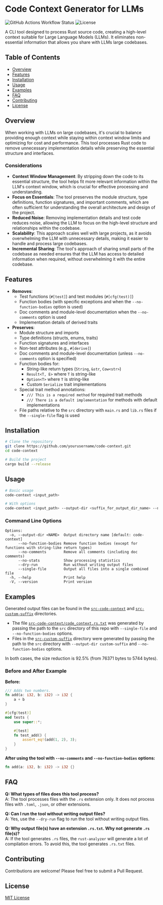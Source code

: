 # Code Context Generator for LLMs

![GitHub Actions Workflow Status](https://img.shields.io/github/actions/workflow/status/welf/code-context/.github%2Fworkflows%2Fci.yml)
![License](https://img.shields.io/github/license/welf/code-context)

A CLI tool designed to process Rust source code, creating a high-level context
suitable for Large Language Models (LLMs). It eliminates non-essential
information that allows you share with LLMs large codebases.

## Table of Contents

- [Overview](#overview)
- [Features](#features)
- [Installation](#installation)
- [Usage](#usage)
- [Examples](#examples)
- [FAQ](#faq)
- [Contributing](#contributing)
- [License](#license)

## Overview

When working with LLMs on large codebases, it's crucial to balance providing
enough context while staying within context window limits and optimizing for
cost and performance. This tool processes Rust code to remove unnecessary
implementation details while preserving the essential structure and interfaces.

### Considerations

- **Context Window Management**: By stripping down the code to its essential
  structure, the tool helps fit more relevant information within the LLM's
  context window, which is crucial for effective processing and understanding.
- **Focus on Essentials**: The tool preserves the module structure, type
  definitions, function signatures, and important comments, which are often
  sufficient for understanding the overall architecture and design of the
  project.
- **Reduced Noise**: Removing implementation details and test code reduces
  noise, allowing the LLM to focus on the high-level structure and relationships
  within the codebase.
- **Scalability**: This approach scales well with large projects, as it avoids
  overwhelming the LLM with unnecessary details, making it easier to handle and
  process large codebases.
- **Incremental Sharing**: The tool's approach of sharing small parts of the
  codebase as needed ensures that the LLM has access to detailed information
  when required, without overwhelming it with the entire codebase.

## Features

- **Removes**:
  - Test functions (`#[test]`) and test modules (`#[cfg(test)]`)
  - Function bodies (with specific exceptions and when the
    `--no-function-bodies` option is used)
  - Doc comments and module-level documentation when the `--no-comments` option
    is used
  - Implementation details of derived traits
- **Preserves**:
  - Module structure and imports
  - Type definitions (structs, enums, traits)
  - Function signatures and interfaces
  - Non-test attributes (e.g., `#[derive]`)
  - Doc comments and module-level documentation (unless `--no-comments` option
    is specified)
  - Function bodies for:
    - String-like return types (`String`, `&str`, `Cow<str>`)
    - `Result<T, E>` where `T` is string-like
    - `Option<T>` where `T` is string-like
    - Custom `Serialize` trait implementations
  - Special trait method annotations:
    - `/// This is a required method` for required trait methods
    - `/// There is a default implementation` for methods with default
      implementations
  - File paths relative to the `src` directory with `main.rs` and `lib.rs` files
    if the `--single-file` flag is used

## Installation

```bash
# Clone the repository
git clone https://github.com/yourusername/code-context.git
cd code-context

# Build the project
cargo build --release
```

## Usage

```bash
# Basic usage
code-context <input_path>

# With options
code-context <input_path> --output-dir <suffix_for_output_dir_name> --no-comments --stats --dry-run --single-file
```

### Command Line Options

```
Options:
  -o, --output-dir <NAME>  Output directory name [default: code-context]
      --no-function-bodies Remove function bodies (except for functions with string-like return types)
      --no-comments        Remove all comments (including doc comments)
      --no-stats           Show processing statistics
      --dry-run            Run without writing output files
      --single-file        Output all files into a single combined file
  -h, --help               Print help
  -V, --version            Print version
```

## Examples

Generated output files can be found in the
[`src-code-context`](./src-code-context/) and
[`src-custom-suffix`](./src-custom-suffix/) directories.

- The file
  [`src-code-context/code_context.rs.txt`](./src-code-context/code_context.rs.txt)
  was generated by passing the path to the `src` directory of this repo with
  `--single-file` and `--no-function-bodies` options.
- Files in the [`src-custom-suffix`](./src-custom-suffix/) directory were
  generated by passing the path to the `src` directory with
  `--output-dir custom-suffix` and `--no-function-bodies` options.

In both cases, the size reduction is 92.5% (from 76371 bytes to 5744 bytes).

### Before and After Example

**Before:**

```rust
/// Adds two numbers.
fn add(a: i32, b: i32) -> i32 {
    a + b
}

#[cfg(test)]
mod tests {
    use super::*;

    #[test]
    fn test_add() {
        assert_eq!(add(1, 2), 3);
    }
}
```

**After using the tool with `--no-comments` and `--no-function-bodies`
options:**

```rust
fn add(a: i32, b: i32) -> i32 {}
```

## FAQ

**Q: What types of files does this tool process?**\
A: The tool processes files with the `.rs` extension only. It does not process
files with `.toml`, `.json`, or other extensions.

**Q: Can I run the tool without writing output files?**\
A: Yes, use the `--dry-run` flag to run the tool without writing output files.

**Q: Why output file(s) have an extension `.rs.txt`. Why not generate `.rs`
file(s)?**\
A: If the tool generates `.rs` files, the `rust-analyzer` will generate a lot of
compilation errors. To avoid this, the tool generates `.rs.txt` files.

## Contributing

Contributions are welcome! Please feel free to submit a Pull Request.

## License

[MIT License](./LICENSE)

